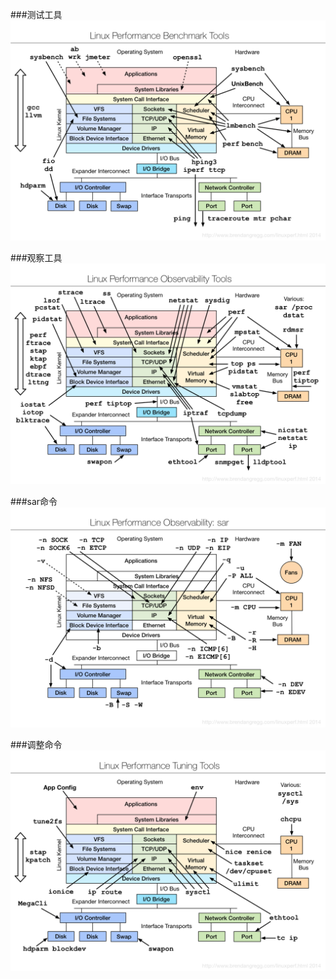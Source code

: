 ###测试工具<br>
![](https://github.com/qusthuang/qusthuang.github.io/blob/master/screenshots/linux_benchmarking_tools.png)

###观察工具<br>
![](https://github.com/qusthuang/qusthuang.github.io/blob/master/screenshots/linux_observability_tools.png)

###sar命令<br>
![](https://github.com/qusthuang/qusthuang.github.io/blob/master/screenshots/linux_observability_sar.png)

###调整命令<br>
![](https://github.com/qusthuang/qusthuang.github.io/blob/master/screenshots/linux_tuning_tools.png)
